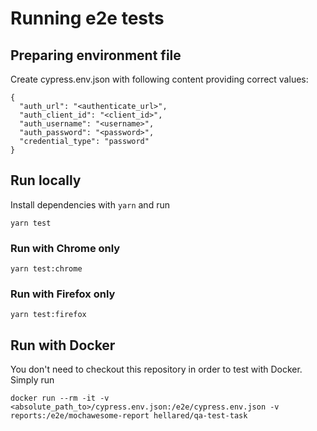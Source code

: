 # Running e2e tests
## Preparing environment file
Create cypress.env.json with following content providing correct values:
```
{
  "auth_url": "<authenticate_url>",
  "auth_client_id": "<client_id>",
  "auth_username": "<username>",
  "auth_password": "<password>",
  "credential_type": "password" 
}
```
## Run locally
Install dependencies with `yarn` and run 
```
yarn test
```
### Run with Chrome only
```
yarn test:chrome
```
### Run with Firefox only
```
yarn test:firefox
```
## Run with Docker
You don't need to checkout this repository in order to test with Docker.
Simply run
```
docker run --rm -it -v <absolute_path_to>/cypress.env.json:/e2e/cypress.env.json -v reports:/e2e/mochawesome-report hellared/qa-test-task
```